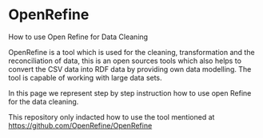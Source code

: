 # OpenRefine

How to use Open Refine for Data Cleaning

OpenRefine is a tool which is used for the cleaning, transformation and the reconciliation of data, this is an open sources tools which also helps to convert the CSV data into RDF data by providing own data modelling. The tool is capable of working with large data sets.

In this page we represent step by step instruction how to use open Refine for the data cleaning.

This repository only indacted how to use the tool mentioned at https://github.com/OpenRefine/OpenRefine
